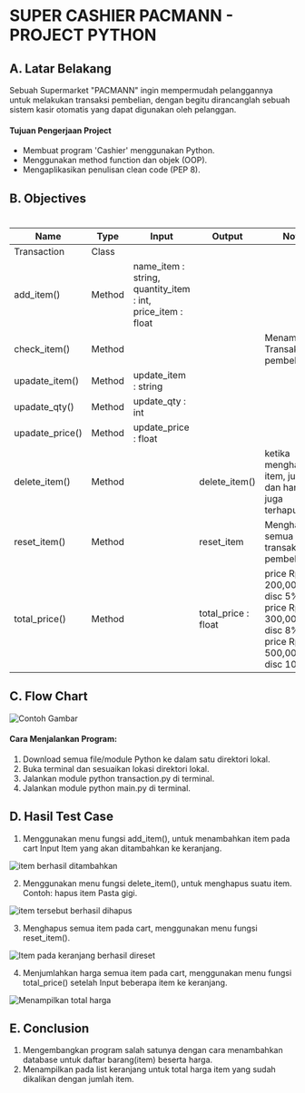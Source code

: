 # SUPER CASHIER PACMANN - PROJECT PYTHON
## A. Latar Belakang 

Sebuah Supermarket "PACMANN" ingin mempermudah pelanggannya untuk melakukan transaksi pembelian, dengan begitu dirancanglah sebuah sistem kasir otomatis yang dapat digunakan oleh pelanggan. 


#### Tujuan Pengerjaan Project
- Membuat program 'Cashier' menggunakan Python.
- Menggunakan method function dan objek (OOP).
- Mengaplikasikan penulisan clean code (PEP 8).

## B. Objectives


#
| Name |Type| Input |  Output |  Note  |
| ------ | ------ | ------ | ------ | ------ |
| Transaction| Class | | |  |
| add_item()| Method |name_item : string, quantity_item : int, price_item : float| |  |
| check_item()| Method | | | Menampilkan Transaksi pembelian |
| upadate_item()| Method |update_item : string | |  |
| upadate_qty()| Method |update_qty : int | |  |
| upadate_price()| Method |update_price : float| |  |
| delete_item()| Method | | delete_item()| ketika menghapus item, jumlah dan harga juga terhapus |
| reset_item()| Method | |reset_item |  Menghapus semua item transaksi pembelian|
| total_price()| Method | | total_price : float| price Rp 200,000 disc 5%, price Rp 300,000 disc 8%, price Rp 500,000 disc 10%|


## C. Flow Chart
![Contoh Gambar](https://unsplash.com/photos/Hv9CS6KZayQ)


#### Cara Menjalankan Program:
1. Download semua file/module Python ke dalam satu direktori lokal.
2. Buka terminal dan sesuaikan lokasi direktori lokal.
3. Jalankan module python transaction.py di terminal.
4. Jalankan module python main.py di terminal.

## D. Hasil Test Case
1. Menggunakan menu fungsi add_item(), untuk menambahkan item pada cart
Input Item yang akan ditambahkan ke keranjang.

![item berhasil ditambahkan](https://unsplash.com/photos/Hv9CS6KZayQ)

2. Menggunakan menu fungsi delete_item(), untuk menghapus suatu item. 
Contoh: hapus item Pasta gigi.

![item tersebut berhasil dihapus](https://unsplash.com/photos/Hv9CS6KZayQ)

3. Menghapus semua item pada cart, menggunakan menu fungsi reset_item().

![Item pada keranjang berhasil direset](https://unsplash.com/photos/Hv9CS6KZayQ)

4. Menjumlahkan harga semua item pada cart, menggunakan menu fungsi total_price() setelah Input beberapa item ke keranjang.

![Menampilkan total harga](https://unsplash.com/photos/Hv9CS6KZayQ)


## E. Conclusion
1. Mengembangkan program salah satunya dengan cara menambahkan database untuk daftar barang(item) beserta harga.
2. Menampilkan pada list keranjang untuk total harga item yang sudah dikalikan dengan jumlah item.

